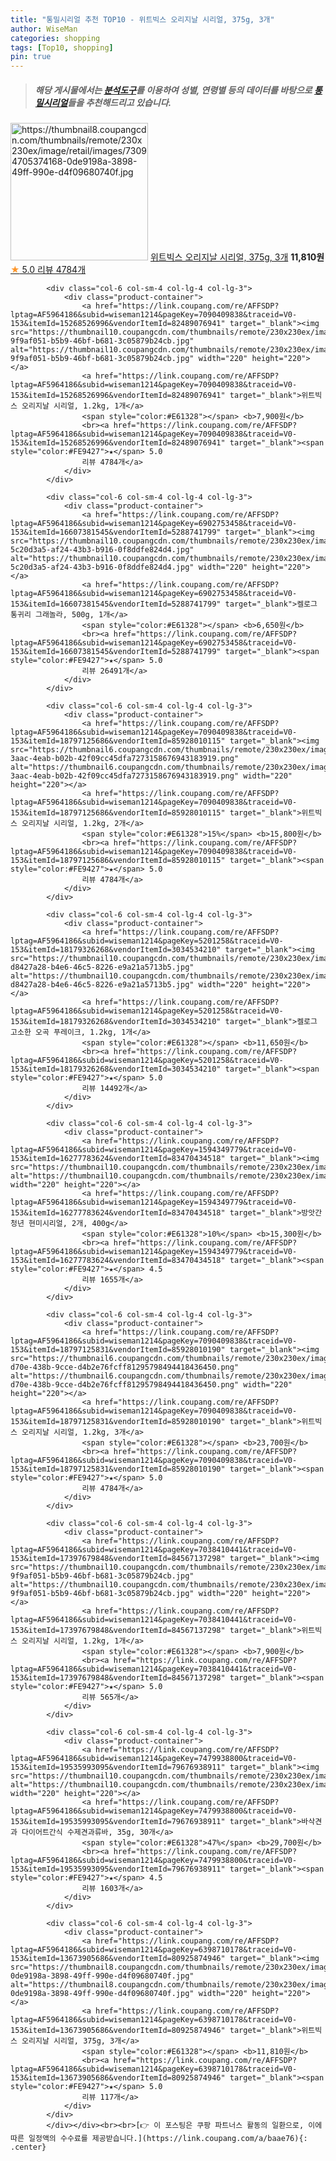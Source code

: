 ```yaml
---
title: "통밀시리얼 추천 TOP10 - 위트빅스 오리지날 시리얼, 375g, 3개"
author: WiseMan
categories: shopping
tags: [Top10, shopping]
pin: true
---
```


> ##### 해당 게시물에서는 [**분석도구**](https://itemscout.io/)를 이용하여 **성별**, **연령별** 등의 데이터를 바탕으로 [**통밀시리얼**](https://link.coupang.com/a/baae76)들을 추천해드리고 있습니다.
<div class="container"><div class="row">
            <div class="col-6 col-sm-4 col-lg-4 col-lg-3">
                <div class="product-container">
                    <a href="https://link.coupang.com/re/AFFSDP?lptag=AF5964186&subid=wiseman1214&pageKey=7090409838&traceid=V0-153&itemId=3412254458&vendorItemId=71398846183" target="_blank"><img src="https://thumbnail8.coupangcdn.com/thumbnails/remote/230x230ex/image/retail/images/73094705374168-0de9198a-3898-49ff-990e-d4f09680740f.jpg" alt="https://thumbnail8.coupangcdn.com/thumbnails/remote/230x230ex/image/retail/images/73094705374168-0de9198a-3898-49ff-990e-d4f09680740f.jpg" width="220" height="220"></a>
                    <a href="https://link.coupang.com/re/AFFSDP?lptag=AF5964186&subid=wiseman1214&pageKey=7090409838&traceid=V0-153&itemId=3412254458&vendorItemId=71398846183" target="_blank">위트빅스 오리지날 시리얼, 375g, 3개</a>
                    <span style="color:#E61328"></span> <b>11,810원</b>
                    <br><a href="https://link.coupang.com/re/AFFSDP?lptag=AF5964186&subid=wiseman1214&pageKey=7090409838&traceid=V0-153&itemId=3412254458&vendorItemId=71398846183" target="_blank"><span style="color:#FE9427">★</span> 5.0
                    리뷰 4784개</a>
                </div>
            </div>
            
            <div class="col-6 col-sm-4 col-lg-4 col-lg-3">
                <div class="product-container">
                    <a href="https://link.coupang.com/re/AFFSDP?lptag=AF5964186&subid=wiseman1214&pageKey=7090409838&traceid=V0-153&itemId=15268526996&vendorItemId=82489076941" target="_blank"><img src="https://thumbnail10.coupangcdn.com/thumbnails/remote/230x230ex/image/retail/images/1756616028783897-9f9af051-b5b9-46bf-b681-3c05879b24cb.jpg" alt="https://thumbnail10.coupangcdn.com/thumbnails/remote/230x230ex/image/retail/images/1756616028783897-9f9af051-b5b9-46bf-b681-3c05879b24cb.jpg" width="220" height="220"></a>
                    <a href="https://link.coupang.com/re/AFFSDP?lptag=AF5964186&subid=wiseman1214&pageKey=7090409838&traceid=V0-153&itemId=15268526996&vendorItemId=82489076941" target="_blank">위트빅스 오리지날 시리얼, 1.2kg, 1개</a>
                    <span style="color:#E61328"></span> <b>7,900원</b>
                    <br><a href="https://link.coupang.com/re/AFFSDP?lptag=AF5964186&subid=wiseman1214&pageKey=7090409838&traceid=V0-153&itemId=15268526996&vendorItemId=82489076941" target="_blank"><span style="color:#FE9427">★</span> 5.0
                    리뷰 4784개</a>
                </div>
            </div>
            
            <div class="col-6 col-sm-4 col-lg-4 col-lg-3">
                <div class="product-container">
                    <a href="https://link.coupang.com/re/AFFSDP?lptag=AF5964186&subid=wiseman1214&pageKey=6902753458&traceid=V0-153&itemId=16607381545&vendorItemId=5288741799" target="_blank"><img src="https://thumbnail10.coupangcdn.com/thumbnails/remote/230x230ex/image/retail/images/1661701334452777-5c20d3a5-af24-43b3-b916-0f8ddfe824d4.jpg" alt="https://thumbnail10.coupangcdn.com/thumbnails/remote/230x230ex/image/retail/images/1661701334452777-5c20d3a5-af24-43b3-b916-0f8ddfe824d4.jpg" width="220" height="220"></a>
                    <a href="https://link.coupang.com/re/AFFSDP?lptag=AF5964186&subid=wiseman1214&pageKey=6902753458&traceid=V0-153&itemId=16607381545&vendorItemId=5288741799" target="_blank">켈로그 통귀리 그래놀라, 500g, 1개</a>
                    <span style="color:#E61328"></span> <b>6,650원</b>
                    <br><a href="https://link.coupang.com/re/AFFSDP?lptag=AF5964186&subid=wiseman1214&pageKey=6902753458&traceid=V0-153&itemId=16607381545&vendorItemId=5288741799" target="_blank"><span style="color:#FE9427">★</span> 5.0
                    리뷰 26491개</a>
                </div>
            </div>
            
            <div class="col-6 col-sm-4 col-lg-4 col-lg-3">
                <div class="product-container">
                    <a href="https://link.coupang.com/re/AFFSDP?lptag=AF5964186&subid=wiseman1214&pageKey=7090409838&traceid=V0-153&itemId=18797125686&vendorItemId=85928010115" target="_blank"><img src="https://thumbnail6.coupangcdn.com/thumbnails/remote/230x230ex/image/retail/images/a47e69d6-3aac-4eab-b02b-42f09cc45dfa7273158676943183919.png" alt="https://thumbnail6.coupangcdn.com/thumbnails/remote/230x230ex/image/retail/images/a47e69d6-3aac-4eab-b02b-42f09cc45dfa7273158676943183919.png" width="220" height="220"></a>
                    <a href="https://link.coupang.com/re/AFFSDP?lptag=AF5964186&subid=wiseman1214&pageKey=7090409838&traceid=V0-153&itemId=18797125686&vendorItemId=85928010115" target="_blank">위트빅스 오리지날 시리얼, 1.2kg, 2개</a>
                    <span style="color:#E61328">15%</span> <b>15,800원</b>
                    <br><a href="https://link.coupang.com/re/AFFSDP?lptag=AF5964186&subid=wiseman1214&pageKey=7090409838&traceid=V0-153&itemId=18797125686&vendorItemId=85928010115" target="_blank"><span style="color:#FE9427">★</span> 5.0
                    리뷰 4784개</a>
                </div>
            </div>
            
            <div class="col-6 col-sm-4 col-lg-4 col-lg-3">
                <div class="product-container">
                    <a href="https://link.coupang.com/re/AFFSDP?lptag=AF5964186&subid=wiseman1214&pageKey=5201258&traceid=V0-153&itemId=18179326268&vendorItemId=3034534210" target="_blank"><img src="https://thumbnail10.coupangcdn.com/thumbnails/remote/230x230ex/image/retail/images/2551656737674911-d8427a28-b4e6-46c5-8226-e9a21a5713b5.jpg" alt="https://thumbnail10.coupangcdn.com/thumbnails/remote/230x230ex/image/retail/images/2551656737674911-d8427a28-b4e6-46c5-8226-e9a21a5713b5.jpg" width="220" height="220"></a>
                    <a href="https://link.coupang.com/re/AFFSDP?lptag=AF5964186&subid=wiseman1214&pageKey=5201258&traceid=V0-153&itemId=18179326268&vendorItemId=3034534210" target="_blank">켈로그 고소한 오곡 푸레이크, 1.2kg, 1개</a>
                    <span style="color:#E61328"></span> <b>11,650원</b>
                    <br><a href="https://link.coupang.com/re/AFFSDP?lptag=AF5964186&subid=wiseman1214&pageKey=5201258&traceid=V0-153&itemId=18179326268&vendorItemId=3034534210" target="_blank"><span style="color:#FE9427">★</span> 5.0
                    리뷰 14492개</a>
                </div>
            </div>
            
            <div class="col-6 col-sm-4 col-lg-4 col-lg-3">
                <div class="product-container">
                    <a href="https://link.coupang.com/re/AFFSDP?lptag=AF5964186&subid=wiseman1214&pageKey=1594349779&traceid=V0-153&itemId=16277783624&vendorItemId=83470434518" target="_blank"><img src="https://thumbnail10.coupangcdn.com/thumbnails/remote/230x230ex/image/vendor_inventory/abfd/02da1acab0fad759f8b7710f660e69cdafd8d15be4a95fdf923bf45daed9.png" alt="https://thumbnail10.coupangcdn.com/thumbnails/remote/230x230ex/image/vendor_inventory/abfd/02da1acab0fad759f8b7710f660e69cdafd8d15be4a95fdf923bf45daed9.png" width="220" height="220"></a>
                    <a href="https://link.coupang.com/re/AFFSDP?lptag=AF5964186&subid=wiseman1214&pageKey=1594349779&traceid=V0-153&itemId=16277783624&vendorItemId=83470434518" target="_blank">방앗간청년 현미시리얼, 2개, 400g</a>
                    <span style="color:#E61328">10%</span> <b>15,300원</b>
                    <br><a href="https://link.coupang.com/re/AFFSDP?lptag=AF5964186&subid=wiseman1214&pageKey=1594349779&traceid=V0-153&itemId=16277783624&vendorItemId=83470434518" target="_blank"><span style="color:#FE9427">★</span> 4.5
                    리뷰 1655개</a>
                </div>
            </div>
            
            <div class="col-6 col-sm-4 col-lg-4 col-lg-3">
                <div class="product-container">
                    <a href="https://link.coupang.com/re/AFFSDP?lptag=AF5964186&subid=wiseman1214&pageKey=7090409838&traceid=V0-153&itemId=18797125831&vendorItemId=85928010190" target="_blank"><img src="https://thumbnail6.coupangcdn.com/thumbnails/remote/230x230ex/image/retail/images/c0060f82-d70e-438b-9cce-d4b2e76fcff81295798494418436450.png" alt="https://thumbnail6.coupangcdn.com/thumbnails/remote/230x230ex/image/retail/images/c0060f82-d70e-438b-9cce-d4b2e76fcff81295798494418436450.png" width="220" height="220"></a>
                    <a href="https://link.coupang.com/re/AFFSDP?lptag=AF5964186&subid=wiseman1214&pageKey=7090409838&traceid=V0-153&itemId=18797125831&vendorItemId=85928010190" target="_blank">위트빅스 오리지날 시리얼, 1.2kg, 3개</a>
                    <span style="color:#E61328"></span> <b>23,700원</b>
                    <br><a href="https://link.coupang.com/re/AFFSDP?lptag=AF5964186&subid=wiseman1214&pageKey=7090409838&traceid=V0-153&itemId=18797125831&vendorItemId=85928010190" target="_blank"><span style="color:#FE9427">★</span> 5.0
                    리뷰 4784개</a>
                </div>
            </div>
            
            <div class="col-6 col-sm-4 col-lg-4 col-lg-3">
                <div class="product-container">
                    <a href="https://link.coupang.com/re/AFFSDP?lptag=AF5964186&subid=wiseman1214&pageKey=7038410441&traceid=V0-153&itemId=17397679848&vendorItemId=84567137298" target="_blank"><img src="https://thumbnail10.coupangcdn.com/thumbnails/remote/230x230ex/image/retail/images/1756616028783897-9f9af051-b5b9-46bf-b681-3c05879b24cb.jpg" alt="https://thumbnail10.coupangcdn.com/thumbnails/remote/230x230ex/image/retail/images/1756616028783897-9f9af051-b5b9-46bf-b681-3c05879b24cb.jpg" width="220" height="220"></a>
                    <a href="https://link.coupang.com/re/AFFSDP?lptag=AF5964186&subid=wiseman1214&pageKey=7038410441&traceid=V0-153&itemId=17397679848&vendorItemId=84567137298" target="_blank">위트빅스 오리지날 시리얼, 1.2kg, 1개</a>
                    <span style="color:#E61328"></span> <b>7,900원</b>
                    <br><a href="https://link.coupang.com/re/AFFSDP?lptag=AF5964186&subid=wiseman1214&pageKey=7038410441&traceid=V0-153&itemId=17397679848&vendorItemId=84567137298" target="_blank"><span style="color:#FE9427">★</span> 5.0
                    리뷰 565개</a>
                </div>
            </div>
            
            <div class="col-6 col-sm-4 col-lg-4 col-lg-3">
                <div class="product-container">
                    <a href="https://link.coupang.com/re/AFFSDP?lptag=AF5964186&subid=wiseman1214&pageKey=7479938800&traceid=V0-153&itemId=19535993095&vendorItemId=79676938911" target="_blank"><img src="https://thumbnail10.coupangcdn.com/thumbnails/remote/230x230ex/image/vendor_inventory/aa24/cb8539c27125b02836676c009bd97a85fa03c83bf012b38874a8218644b8.jpg" alt="https://thumbnail10.coupangcdn.com/thumbnails/remote/230x230ex/image/vendor_inventory/aa24/cb8539c27125b02836676c009bd97a85fa03c83bf012b38874a8218644b8.jpg" width="220" height="220"></a>
                    <a href="https://link.coupang.com/re/AFFSDP?lptag=AF5964186&subid=wiseman1214&pageKey=7479938800&traceid=V0-153&itemId=19535993095&vendorItemId=79676938911" target="_blank">바삭견과 다이어트간식 수제견과류바, 35g, 30개</a>
                    <span style="color:#E61328">47%</span> <b>29,700원</b>
                    <br><a href="https://link.coupang.com/re/AFFSDP?lptag=AF5964186&subid=wiseman1214&pageKey=7479938800&traceid=V0-153&itemId=19535993095&vendorItemId=79676938911" target="_blank"><span style="color:#FE9427">★</span> 4.5
                    리뷰 1603개</a>
                </div>
            </div>
            
            <div class="col-6 col-sm-4 col-lg-4 col-lg-3">
                <div class="product-container">
                    <a href="https://link.coupang.com/re/AFFSDP?lptag=AF5964186&subid=wiseman1214&pageKey=6398710178&traceid=V0-153&itemId=13673905686&vendorItemId=80925874946" target="_blank"><img src="https://thumbnail8.coupangcdn.com/thumbnails/remote/230x230ex/image/retail/images/73094705374168-0de9198a-3898-49ff-990e-d4f09680740f.jpg" alt="https://thumbnail8.coupangcdn.com/thumbnails/remote/230x230ex/image/retail/images/73094705374168-0de9198a-3898-49ff-990e-d4f09680740f.jpg" width="220" height="220"></a>
                    <a href="https://link.coupang.com/re/AFFSDP?lptag=AF5964186&subid=wiseman1214&pageKey=6398710178&traceid=V0-153&itemId=13673905686&vendorItemId=80925874946" target="_blank">위트빅스 오리지날 시리얼, 375g, 3개</a>
                    <span style="color:#E61328"></span> <b>11,810원</b>
                    <br><a href="https://link.coupang.com/re/AFFSDP?lptag=AF5964186&subid=wiseman1214&pageKey=6398710178&traceid=V0-153&itemId=13673905686&vendorItemId=80925874946" target="_blank"><span style="color:#FE9427">★</span> 5.0
                    리뷰 117개</a>
                </div>
            </div>
            </div></div><br><br>[👉 이 포스팅은 쿠팡 파트너스 활동의 일환으로, 이에 따른 일정액의 수수료를 제공받습니다.](https://link.coupang.com/a/baae76){: .center}